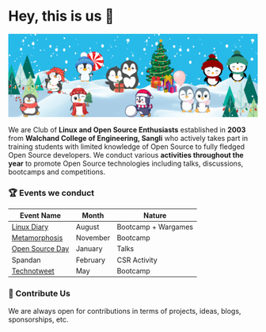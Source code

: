# Hey, this is us 👋

![penguin-family](https://github.com/jyotiradityz/jyotiradityz/blob/main/Untitled%20design.gif)

We are Club of **Linux and Open Source Enthusiasts** established in **2003** from **Walchand College of Engineering, Sangli** who actively takes part in training students with limited knowledge of Open Source to fully fledged Open Source developers. We conduct various **activities throughout the year** to promote Open Source technologies including talks, discussions, bootcamps and competitions.

### 🏆 Events we conduct

<center>

Event Name | Month | Nature
--- | --- | ---
[Linux Diary](https://wiki.wcewlug.org/events/linux-diary) | August | Bootcamp + Wargames
[Metamorphosis](https://wiki.wcewlug.org/events/metamorphosis) | November | Bootcamp
[Open Source Day](https://wiki.wcewlug.org/events/open-source-day) | January | Talks
Spandan | February | CSR Activity
[Technotweet](https://wiki.wcewlug.org/events/technotweet) | May | Bootcamp

</center>

### 🤝 Contribute Us
We are always open for contributions in terms of projects, ideas, blogs, sponsorships, etc.

